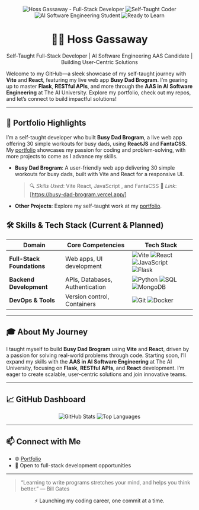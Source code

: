 <p align="center">
  <img src="https://img.shields.io/badge/Hoss%20Gassaway-Full--Stack%20Developer-00CED1?logo=codeigniter&style=flat-square&color=00CED1" alt="Hoss Gassaway - Full-Stack Developer" />
  <img src="https://img.shields.io/badge/Self--Taught%20Coder-FF4500?logo=codepen&style=flat-square" alt="Self-Taught Coder" />
  <img src="https://img.shields.io/badge/AI%20Software%20Engineering-AAS%20Student-1E90FF?logo=artificial-intelligence&style=flat-square" alt="AI Software Engineering Student" />
  <img src="https://img.shields.io/badge/Ready%20to%20Learn-FFD700?logo=book&style=flat-square" alt="Ready to Learn" />
</p>

<h1 align="center">👨‍💻 Hoss Gassaway</h1>
<p align="center">Self-Taught Full-Stack Developer | AI Software Engineering AAS Candidate | Building User-Centric Solutions</p>

Welcome to my GitHub—a sleek showcase of my self-taught journey with **Vite** and **React**, featuring my live web app **Busy Dad Brogram**. I’m gearing up to master **Flask**, **RESTful APIs**, and more through the **AAS in AI Software Engineering** at The AI University. Explore my portfolio, check out my repos, and let’s connect to build impactful solutions!

---

## 🚀 Portfolio Highlights

I’m a self-taught developer who built **Busy Dad Brogram**, a live web app offering 30 simple workouts for busy dads, using **ReactJS** and **FantaCSS**. My [portfolio](https://my-portfolio-delta-one-49.vercel.app/) showcases my passion for coding and problem-solving, with more projects to come as I advance my skills.

- **Busy Dad Brogram**: A user-friendly web app delivering 30 simple workouts for busy dads, built with Vite and React for a responsive UI.  
  > 🔍 *Skills Used*: Vite React, JavaScript , and FantaCSS
  > 📂 *Link*: [https://busy-dad-brogram.vercel.app/]

- **Other Projects**: Explore my self-taught work at my [portfolio](https://my-portfolio-delta-one-49.vercel.app/).



## 🛠️ Skills & Tech Stack (Current & Planned)

| Domain                     | Core Competencies                          | Tech Stack                                                                 |
|----------------------------|-------------------------------------------|---------------------------------------------------------------------------|
| **Full-Stack Foundations** | Web apps, UI development                  | ![Vite](https://img.shields.io/badge/Vite-646CFF?logo=vite&style=flat-square) ![React](https://img.shields.io/badge/React-61DAFB?logo=react&style=flat-square) ![JavaScript](https://img.shields.io/badge/JavaScript-F7DF1E?logo=javascript&style=flat-square) ![Flask](https://img.shields.io/badge/Flask-000000?logo=flask&style=flat-square) |
| **Backend Development**    | APIs, Databases, Authentication            | ![Python](https://img.shields.io/badge/Python-3776AB?logo=python&style=flat-square) ![SQL](https://img.shields.io/badge/SQL-4479A1?logo=postgresql&style=flat-square) ![MongoDB](https://img.shields.io/badge/MongoDB-47A248?logo=mongodb&style=flat-square) |
| **DevOps & Tools**         | Version control, Containers               | ![Git](https://img.shields.io/badge/Git-F05032?logo=git&style=flat-square) ![Docker](https://img.shields.io/badge/Docker-2496ED?logo=docker&style=flat-square) |

---

## 🎓 About My Journey

I taught myself to build **Busy Dad Brogram** using **Vite** and **React**, driven by a passion for solving real-world problems through code. Starting soon, I’ll expand my skills with the **AAS in AI Software Engineering** at The AI University, focusing on **Flask**, **RESTful APIs**, and **React** development. I’m eager to create scalable, user-centric solutions and join innovative teams.

---

## 📈 GitHub Dashboard

<p align="center">
  <img src="https://github-readme-stats.vercel.app/api?username=HossGDev&show_icons=true&theme=dracula&hide_border=true" alt="GitHub Stats" />
  <img src="https://github-readme-stats.vercel.app/api/top-langs/?username=HossGDev&layout=compact&theme=dracula&hide_border=true" alt="Top Languages" />
</p>

---

## 📫 Connect with Me

- 🌐 [Portfolio](https://my-portfolio-delta-one-49.vercel.app/)
- 💼 Open to full-stack development opportunities

---

> “Learning to write programs stretches your mind, and helps you think better.” — Bill Gates

<p align="center">⚡️ Launching my coding career, one commit at a time.</p>
